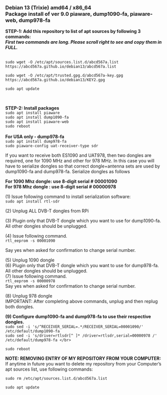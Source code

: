 ### Debian 13 (Trixie) amd64 / x86_64  </br> Package install of ver 9.0 piaware, dump1090-fa, piaware-web, dump978-fa

**STEP-1: Add this repository to list of apt sources by following 3 commands:** </br>
_**First two commands are long. Please scroll right to see and copy them in FULL.**_ </br></br>
```
sudo wget -O /etc/apt/sources.list.d/abcd567a.list https://abcd567a.github.io/debian13/abcd567a.list
``` 
```
sudo wget -O /etc/apt/trusted.gpg.d/abcd567a-key.gpg https://abcd567a.github.io/debian13/KEY2.gpg
``` 
```
sudo apt update
```

</br>

**STEP-2: Install packages**  </br>
`sudo apt install piaware  ` </br>
`sudo apt install dump1090-fa ` </br>
`sudo apt install piaware-web ` </br>
`sudo reboot ` </br>
</br>
**For USA only - dump978-fa**  </br>
`sudo apt install dump978-fa `  </br>
`sudo piaware-config uat-receiver-type sdr `  </br>


If you want to receive both ES1090 and UAT978, then two dongles are required, one for 1090 MHz and other for 978 MHz. In this case you will have to serialize dongles so that correct dongle+antenna sets are used by dump1090-fa and dump978-fa.
Serialize dongles as follows </br>

**For 1090 Mhz dongle: use 8-digit serial # 00001090** </br>
**For 978 Mhz dongle : use 8-digit serial # 00000978** </br>

(1) Issue following command to install serialization software: </br>
`sudo apt install rtl-sdr ` </br>

(2) Unplug ALL DVB-T dongles from RPi </br>

(3) Plugin only that DVB-T dongle which you want to use for dump1090-fa. All other dongles should be unplugged. </br>

(4) Issue following command. </br>
`rtl_eeprom -s 00001090 `</br> 

Say yes when asked for confirmation to change serial number.</br>

(5) Unplug 1090 dongle </br>
(6) Plugin only that DVB-T dongle which you want to use for dump978-fa. All other dongles should be unplugged.</br>
(7) Issue following command. </br>
`rtl_eeprom -s 00000978 ` </br>
Say yes when asked for confirmation to change serial number.</br>

(8) Unplug 978 dongle </br>
IMPORTANT: After completing above commands, unplug and then replug both dongles.</br>


**(9) Configure dump1090-fa and dump978-fa to use their respective dongles.** </br>
`sudo sed -i 's/^RECEIVER_SERIAL=.*/RECEIVER_SERIAL=00001090/' /etc/default/dump1090-fa ` </br>
`sudo sed -i 's/driver=rtlsdr[^ ]* /driver=rtlsdr,serial=00000978 /' /etc/default/dump978-fa </br>`  

`sudo reboot `</br>

**NOTE: REMOVING ENTRY OF MY REPOSITORY FROM YOUR COMPUTER:**
If anytime in future you want to delete my repository from your Computer’s apt sources list, use following commands:

`sudo rm /etc/apt/sources.list.d/abcd567a.list ` </br>

`sudo apt update `
